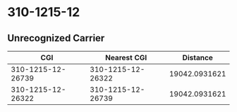 # 310-1215-12
## Unrecognized Carrier


| CGI | Nearest CGI | Distance |
|-----|-------------|----------|
| 310-1215-12-26739 | 310-1215-12-26322 | 19042.0931621 |
| 310-1215-12-26322 | 310-1215-12-26739 | 19042.0931621 |
